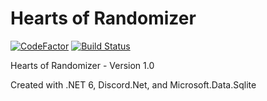 # Hearts of Randomizer

[![CodeFactor](https://www.codefactor.io/repository/github/the-mighty-mo/hoi4bot/badge)](https://www.codefactor.io/repository/github/the-mighty-mo/hoi4bot)
[![Build Status](https://hallb1016.visualstudio.com/FBIBot/_apis/build/status/the-mighty-mo.HOI4Bot?branchName=master)](https://hallb1016.visualstudio.com/FBIBot/_build/latest?definitionId=8&branchName=master)

Hearts of Randomizer - Version 1.0

Created with .NET 6, Discord.Net, and Microsoft.Data.Sqlite
